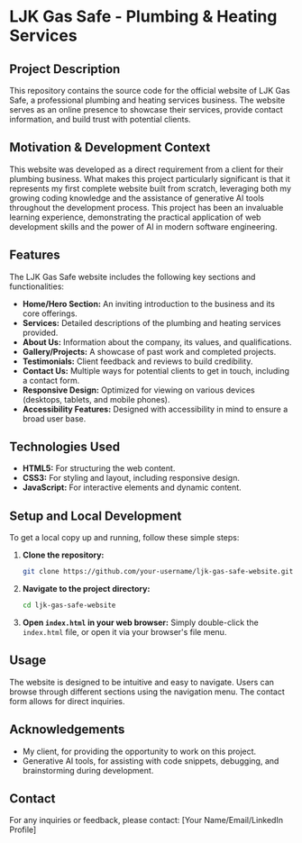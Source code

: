 # LJK Gas Safe - Plumbing & Heating Services

## Project Description
This repository contains the source code for the official website of LJK Gas Safe, a professional plumbing and heating services business. The website serves as an online presence to showcase their services, provide contact information, and build trust with potential clients.

## Motivation & Development Context
This website was developed as a direct requirement from a client for their plumbing business. What makes this project particularly significant is that it represents my first complete website built from scratch, leveraging both my growing coding knowledge and the assistance of generative AI tools throughout the development process. This project has been an invaluable learning experience, demonstrating the practical application of web development skills and the power of AI in modern software engineering.

## Features
The LJK Gas Safe website includes the following key sections and functionalities:
*   **Home/Hero Section:** An inviting introduction to the business and its core offerings.
*   **Services:** Detailed descriptions of the plumbing and heating services provided.
*   **About Us:** Information about the company, its values, and qualifications.
*   **Gallery/Projects:** A showcase of past work and completed projects.
*   **Testimonials:** Client feedback and reviews to build credibility.
*   **Contact Us:** Multiple ways for potential clients to get in touch, including a contact form.
*   **Responsive Design:** Optimized for viewing on various devices (desktops, tablets, and mobile phones).
*   **Accessibility Features:** Designed with accessibility in mind to ensure a broad user base.

## Technologies Used
*   **HTML5:** For structuring the web content.
*   **CSS3:** For styling and layout, including responsive design.
*   **JavaScript:** For interactive elements and dynamic content.

## Setup and Local Development

To get a local copy up and running, follow these simple steps:

1.  **Clone the repository:**
    ```bash
    git clone https://github.com/your-username/ljk-gas-safe-website.git
    ```
2.  **Navigate to the project directory:**
    ```bash
    cd ljk-gas-safe-website
    ```
3.  **Open `index.html` in your web browser:**
    Simply double-click the `index.html` file, or open it via your browser's file menu.

## Usage
The website is designed to be intuitive and easy to navigate. Users can browse through different sections using the navigation menu. The contact form allows for direct inquiries.

## Acknowledgements
*   My client, for providing the opportunity to work on this project.
*   Generative AI tools, for assisting with code snippets, debugging, and brainstorming during development.

## Contact
For any inquiries or feedback, please contact:
[Your Name/Email/LinkedIn Profile]
